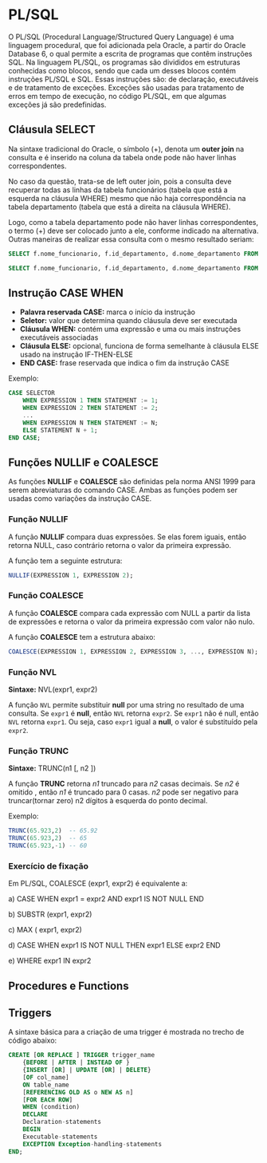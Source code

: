 # PL/SQL

O PL/SQL (Procedural Language/Structured Query Language) é uma linguagem procedural, que foi adicionada pela Oracle, a partir do Oracle Database 6, o qual permite a escrita de programas que contêm instruções SQL. Na linguagem PL/SQL, os programas são divididos em estruturas conhecidas como blocos, sendo que cada um desses blocos contém instruções PL/SQL e SQL. Essas instruções são: de declaração, executáveis e de tratamento de exceções. Exceções são usadas para tratamento de erros em tempo de execução, no código PL/SQL, em que algumas exceções já são predefinidas.

## Cláusula SELECT

Na sintaxe tradicional do Oracle, o símbolo (+), denota um **outer join** na consulta e é inserido na coluna da tabela onde pode não haver linhas correspondentes.

No caso da questão, trata-se de left outer join, pois a consulta deve recuperar todas as linhas da tabela funcionários (tabela que está a esquerda na cláusula WHERE) mesmo que não haja correspondência na tabela departamento (tabela que está a direita na cláusula WHERE).

Logo, como a tabela departamento pode não haver linhas correspondentes, o termo (+) deve ser colocado junto a ele, conforme indicado na alternativa.
Outras maneiras de realizar essa consulta com o mesmo resultado seriam:

```sql
SELECT f.nome_funcionario, f.id_departamento, d.nome_departamento FROM funcionarios f LEFT OUTER JOIN departamentos d ON f.id_departamento = d.id_departamento;
```

```sql
SELECT f.nome_funcionario, f.id_departamento, d.nome_departamento FROM funcionarios f LEFT OUTER JOIN departamentos d USING (id_departamento);
```

## Instrução **CASE WHEN**

 - **Palavra reservada CASE:** marca o início da instrução
 - **Seletor:** valor que determina quando cláusula deve ser executada
 - **Cláusula WHEN:** contém uma expressão e uma ou mais instruções executáveis
associadas
 - **Cláusula ELSE:** opcional, funciona de forma semelhante à cláusula ELSE usado na instrução IF-THEN-ELSE
 - **END CASE:** frase reservada que indica o fim da instrução CASE

Exemplo:

```sql
CASE SELECTOR
    WHEN EXPRESSION 1 THEN STATEMENT := 1;
    WHEN EXPRESSION 2 THEN STATEMENT := 2;
    ...
    WHEN EXPRESSION N THEN STATEMENT := N;
    ELSE STATEMENT N + 1;
END CASE;
```

## Funções **NULLIF** e **COALESCE**

As funções **NULLIF** e **COALESCE** são definidas pela norma ANSI 1999 para serem abreviaturas do comando CASE. Ambas as funções podem ser usadas como variações da instrução CASE.

### Função **NULLIF**

A função **NULLIF** compara duas expressões. Se elas forem iguais, então retorna NULL, caso contrário retorna o valor da primeira expressão.

A função tem a seguinte estrutura:

```sql
NULLIF(EXPRESSION 1, EXPRESSION 2);
```

### Função **COALESCE**

A função **COALESCE** compara cada expressão com NULL a partir da lista de expressões e retorna o valor da primeira expressão com valor não nulo.

A função **COALESCE** tem a estrutura abaixo:

```sql
COALESCE(EXPRESSION 1, EXPRESSION 2, EXPRESSION 3, ..., EXPRESSION N);
```

### Função **NVL**

**Sintaxe:** NVL(expr1, expr2)

A função `NVL` permite substituir **null** por uma string no resultado de uma consulta. Se `expr1` é **null**, então `NVL` retorna `expr2`. Se `expr1` não é null, então `NVL` retorna `expr1`. Ou seja, caso `expr1` igual a **null**, o valor é substituído pela `expr2`.

### Função **TRUNC**

**Sintaxe:** TRUNC(n1 [, n2 ])

A função **TRUNC** retorna _n1_ truncado para _n2_ casas decimais. Se _n2_ é omitido , então _n1_ é truncado para 0 casas. _n2_ pode ser negativo para truncar(tornar zero) n2 dígitos à esquerda do ponto decimal.

Exemplo:

```sql
TRUNC(65.923,2)  -- 65.92
TRUNC(65.923,2)  -- 65
TRUNC(65.923,-1) -- 60
```

### Exercício de fixação

Em PL/SQL, COALESCE (expr1, expr2) é equivalente a:

a) CASE WHEN expr1 = expr2 AND expr1 IS NOT NULL END

b) SUBSTR (expr1, expr2)

c) MAX ( expr1, expr2)

d) CASE WHEN expr1 IS NOT NULL THEN expr1 ELSE expr2 END

e) WHERE expr1 IN expr2

## Procedures e Functions

## Triggers

A sintaxe básica para a criação de uma trigger é mostrada no trecho de código abaixo:

```sql
CREATE [OR REPLACE ] TRIGGER trigger_name 
    {BEFORE | AFTER | INSTEAD OF }
    {INSERT [OR] | UPDATE [OR] | DELETE} 
    [OF col_name]
    ON table_name
    [REFERENCING OLD AS o NEW AS n]
    [FOR EACH ROW] 
    WHEN (condition) 
    DECLARE
    Declaration-statements 
    BEGIN 
    Executable-statements
    EXCEPTION Exception-handling-statements 
END;
```

